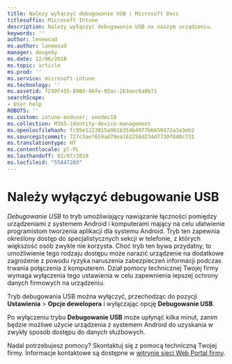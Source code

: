 ```yaml
---
title: Należy wyłączyć debugowanie USB | Microsoft Docs
titlesuffix: Microsoft Intune
description: Należy wyłączyć debugowanie USB na naszym urządzeniu.
keywords: ''
author: lenewsad
ms.author: lanewsad
manager: dougeby
ms.date: 12/06/2018
ms.topic: article
ms.prod: ''
ms.service: microsoft-intune
ms.technology: ''
ms.assetid: f250f455-898d-46fe-93ac-2b3aec6a0b71
searchScope:
- User help
ROBOTS: ''
ms.custom: intune-enduser; seodec18
ms.collection: M365-identity-device-management
ms.openlocfilehash: fc95e1223815a961b354b4977b6650472a3a3eb2
ms.sourcegitcommit: 727c3ae7659ad79ea162250d234d7730f840c731
ms.translationtype: HT
ms.contentlocale: pl-PL
ms.lasthandoff: 02/07/2019
ms.locfileid: "55847203"
---
```

# <a name="you-need-to-turn-off-usb-debugging"></a>Należy wyłączyć debugowanie USB

_Debugowanie USB_ to tryb umożliwiający nawiązanie łączności pomiędzy urządzeniami z systemem Android i komputerami mający na celu ułatwienie programistom tworzenia aplikacji dla systemu Android. Tryb ten zapewnia określony dostęp do specjalistycznych sekcji w telefonie, z których większość osób zwykle nie korzysta. Choć tryb ten bywa przydatny, to umożliwienie tego rodzaju dostępu może narazić urządzenie na dodatkowe zagrożenie z powodu ryzyka naruszenia zabezpieczeń informacji podczas trwania połączenia z komputerem. Dział pomocy technicznej Twojej firmy wymaga wyłączenia tego ustawienia w celu zapewnienia lepszej ochrony danych firmowych na urządzeniu.

Tryb debugowania USB można wyłączyć, przechodząc do pozycji **Ustawienia** > **Opcje dewelopera** i wyłączając opcję **Debugowanie USB**.

Po wyłączeniu trybu **Debugowanie USB** może upłynąć kilka minut, zanim będzie możliwe użycie urządzenia z systemem Android do uzyskania w zwykły sposób dostępu do danych służbowych.

Nadal potrzebujesz pomocy? Skontaktuj się z pomocą techniczną Twojej firmy. Informacje kontaktowe są dostępne w [witrynie sieci Web Portal firmy](https://go.microsoft.com/fwlink/?linkid=2010980).
